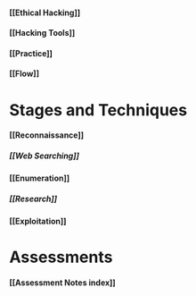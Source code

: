 #### [[Ethical Hacking]]
#### [[Hacking Tools]]
#### [[Practice]]

#### [[Flow]]
# Stages and Techniques

#### [[Reconnaissance]]
##### [[Web Searching]]
#### [[Enumeration]]
##### [[Research]]
#### [[Exploitation]]

# Assessments
#### [[Assessment Notes index]]